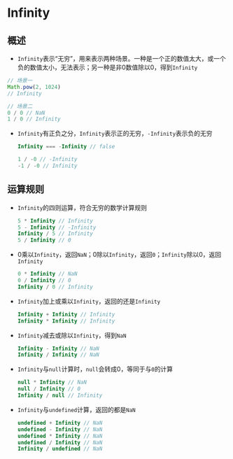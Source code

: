 # Infinity

## 概述

*   `Infinity`表示“无穷”，用来表示两种场景。一种是一个正的数值太大，或一个负的数值太小，无法表示；另一种是非0数值除以0，得到`Infinity`

```javascript
// 场景一
Math.pow(2, 1024)
// Infinity

// 场景二
0 / 0 // NaN
1 / 0 // Infinity
```

*   `Infinity`有正负之分，`Infinity`表示正的无穷，`-Infinity`表示负的无穷

    ```javascript
    Infinity === -Infinity // false

    1 / -0 // -Infinity
    -1 / -0 // Infinity
    ```

## 运算规则

*   `Infinity`的四则运算，符合无穷的数学计算规则

    ```javascript
    5 * Infinity // Infinity
    5 - Infinity // -Infinity
    Infinity / 5 // Infinity
    5 / Infinity // 0
    ```

*   0乘以`Infinity`，返回`NaN`；0除以`Infinity`，返回`0`；`Infinity`除以0，返回`Infinity`

    ```javascript
    0 * Infinity // NaN
    0 / Infinity // 0
    Infinity / 0 // Infinity
    ```

*   `Infinity`加上或乘以`Infinity`，返回的还是`Infinity`

    ```javascript
    Infinity + Infinity // Infinity
    Infinity * Infinity // Infinity
    ```

*   `Infinity`减去或除以`Infinity`，得到`NaN`

    ```javascript
    Infinity - Infinity // NaN
    Infinity / Infinity // NaN
    ```

*   `Infinity`与`null`计算时，`null`会转成0，等同于与`0`的计算

    ```javascript
    null * Infinity // NaN
    null / Infinity // 0
    Infinity / null // Infinity
    ```

*   `Infinity`与`undefined`计算，返回的都是`NaN`

    ```javascript
    undefined + Infinity // NaN
    undefined - Infinity // NaN
    undefined * Infinity // NaN
    undefined / Infinity // NaN
    Infinity / undefined // NaN
    ```
